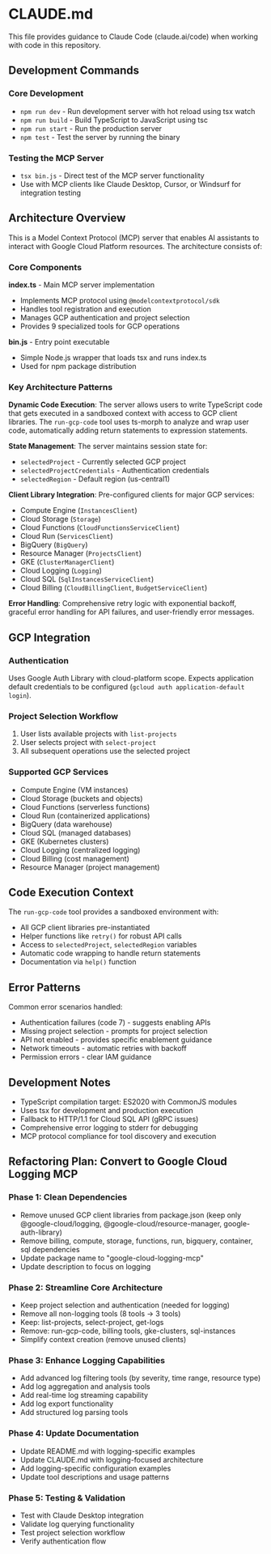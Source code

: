 # CLAUDE.md

This file provides guidance to Claude Code (claude.ai/code) when working with code in this repository.

## Development Commands

### Core Development
- `npm run dev` - Run development server with hot reload using tsx watch
- `npm run build` - Build TypeScript to JavaScript using tsc
- `npm run start` - Run the production server
- `npm test` - Test the server by running the binary

### Testing the MCP Server
- `tsx bin.js` - Direct test of the MCP server functionality
- Use with MCP clients like Claude Desktop, Cursor, or Windsurf for integration testing

## Architecture Overview

This is a Model Context Protocol (MCP) server that enables AI assistants to interact with Google Cloud Platform resources. The architecture consists of:

### Core Components

**index.ts** - Main MCP server implementation
- Implements MCP protocol using `@modelcontextprotocol/sdk`
- Handles tool registration and execution
- Manages GCP authentication and project selection
- Provides 9 specialized tools for GCP operations

**bin.js** - Entry point executable
- Simple Node.js wrapper that loads tsx and runs index.ts
- Used for npm package distribution

### Key Architecture Patterns

**Dynamic Code Execution**: The server allows users to write TypeScript code that gets executed in a sandboxed context with access to GCP client libraries. The `run-gcp-code` tool uses ts-morph to analyze and wrap user code, automatically adding return statements to expression statements.

**State Management**: The server maintains session state for:
- `selectedProject` - Currently selected GCP project
- `selectedProjectCredentials` - Authentication credentials
- `selectedRegion` - Default region (us-central1)

**Client Library Integration**: Pre-configured clients for major GCP services:
- Compute Engine (`InstancesClient`)
- Cloud Storage (`Storage`)
- Cloud Functions (`CloudFunctionsServiceClient`)
- Cloud Run (`ServicesClient`)
- BigQuery (`BigQuery`)
- Resource Manager (`ProjectsClient`)
- GKE (`ClusterManagerClient`)
- Cloud Logging (`Logging`)
- Cloud SQL (`SqlInstancesServiceClient`)
- Cloud Billing (`CloudBillingClient`, `BudgetServiceClient`)

**Error Handling**: Comprehensive retry logic with exponential backoff, graceful error handling for API failures, and user-friendly error messages.

## GCP Integration

### Authentication
Uses Google Auth Library with cloud-platform scope. Expects application default credentials to be configured (`gcloud auth application-default login`).

### Project Selection Workflow
1. User lists available projects with `list-projects`
2. User selects project with `select-project`
3. All subsequent operations use the selected project

### Supported GCP Services
- Compute Engine (VM instances)
- Cloud Storage (buckets and objects)
- Cloud Functions (serverless functions)
- Cloud Run (containerized applications)
- BigQuery (data warehouse)
- Cloud SQL (managed databases)
- GKE (Kubernetes clusters)
- Cloud Logging (centralized logging)
- Cloud Billing (cost management)
- Resource Manager (project management)

## Code Execution Context

The `run-gcp-code` tool provides a sandboxed environment with:
- All GCP client libraries pre-instantiated
- Helper functions like `retry()` for robust API calls
- Access to `selectedProject`, `selectedRegion` variables
- Automatic code wrapping to handle return statements
- Documentation via `help()` function

## Error Patterns

Common error scenarios handled:
- Authentication failures (code 7) - suggests enabling APIs
- Missing project selection - prompts for project selection
- API not enabled - provides specific enablement guidance
- Network timeouts - automatic retries with backoff
- Permission errors - clear IAM guidance

## Development Notes

- TypeScript compilation target: ES2020 with CommonJS modules
- Uses tsx for development and production execution
- Fallback to HTTP/1.1 for Cloud SQL API (gRPC issues)
- Comprehensive error logging to stderr for debugging
- MCP protocol compliance for tool discovery and execution

## Refactoring Plan: Convert to Google Cloud Logging MCP

### Phase 1: Clean Dependencies
- Remove unused GCP client libraries from package.json (keep only @google-cloud/logging, @google-cloud/resource-manager, google-auth-library)
- Remove billing, compute, storage, functions, run, bigquery, container, sql dependencies
- Update package name to "google-cloud-logging-mcp"
- Update description to focus on logging

### Phase 2: Streamline Core Architecture
- Keep project selection and authentication (needed for logging)
- Remove all non-logging tools (8 tools → 3 tools)
- Keep: list-projects, select-project, get-logs
- Remove: run-gcp-code, billing tools, gke-clusters, sql-instances
- Simplify context creation (remove unused clients)

### Phase 3: Enhance Logging Capabilities
- Add advanced log filtering tools (by severity, time range, resource type)
- Add log aggregation and analysis tools
- Add real-time log streaming capability
- Add log export functionality
- Add structured log parsing tools

### Phase 4: Update Documentation
- Update README.md with logging-specific examples
- Update CLAUDE.md with logging-focused architecture
- Add logging-specific configuration examples
- Update tool descriptions and usage patterns

### Phase 5: Testing & Validation
- Test with Claude Desktop integration
- Validate log querying functionality
- Test project selection workflow
- Verify authentication flow